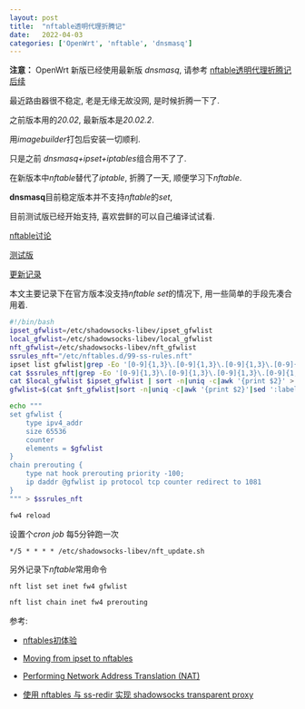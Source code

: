 ```yaml
---
layout: post
title:  "nftable透明代理折腾记"
date:   2022-04-03
categories: ['OpenWrt', 'nftable', 'dnsmasq']
---
```

<div class="alert alert-warning">
  <strong>注意：</strong> OpenWrt 新版已经使用最新版 <em>dnsmasq</em>, 请参考
  <a href="{{ site.baseurl }}/openwrt/nftable/dnsmasq/2024/06/24/nftable2.html">nftable透明代理折腾记后续</a>
</div>


最近路由器很不稳定, 老是无缘无故没网, 是时候折腾一下了.

之前版本用的*20.02*, 最新版本是*20.02.2*.

用*imagebuilder*打包后安装一切顺利.

只是之前 *dnsmasq+ipset+iptables*组合用不了了.

在新版本中*nftable*替代了*iptable*, 折腾了一天, 顺便学习下*nftable*.

**dnsmasq**目前稳定版本并不支持*nftable*的*set*, 

目前测试版已经开始支持, 喜欢尝鲜的可以自己编译试试看.

[nftable讨论](https://www.mail-archive.com/dnsmasq-discuss@lists.thekelleys.org.uk/msg15278.html)

[测试版](https://thekelleys.org.uk/gitweb/?p=dnsmasq.git;a=commit;h=47aefca5e405b4b6627ef952fdc42e61b1baa770)

[更新记录](https://thekelleys.org.uk/dnsmasq/CHANGELOG)

本文主要记录下在官方版本没支持*nftable set*的情况下, 用一些简单的手段先凑合用着.

```bash
#!/bin/bash
ipset_gfwlist=/etc/shadowsocks-libev/ipset_gfwlist
local_gfwlist=/etc/shadowsocks-libev/local_gfwlist
nft_gfwlist=/etc/shadowsocks-libev/nft_gfwlist
ssrules_nft="/etc/nftables.d/99-ss-rules.nft"
ipset list gfwlist|grep -Eo '[0-9]{1,3}\.[0-9]{1,3}\.[0-9]{1,3}\.[0-9]{1,3}' > $ipset_gfwlist
cat $ssrules_nft|grep -Eo '[0-9]{1,3}\.[0-9]{1,3}\.[0-9]{1,3}\.[0-9]{1,3}' > $local_gfwlist
cat $local_gfwlist $ipset_gfwlist | sort -n|uniq -c|awk '{print $2}' > $nft_gfwlist
gfwlist=$(cat $nft_gfwlist|sort -n|uniq -c|awk '{print $2}'|sed ':label;N;s/\n/, /;b label'|sed 's/$/& }/g'|sed 's/^/{ &/g')

echo """
set gfwlist {
    type ipv4_addr
    size 65536
    counter
    elements = $gfwlist
}
chain prerouting {
    type nat hook prerouting priority -100;
    ip daddr @gfwlist ip protocol tcp counter redirect to 1081
}
""" > $ssrules_nft

fw4 reload
```

设置个*cron job* 每5分钟跑一次
```
*/5 * * * * /etc/shadowsocks-libev/nft_update.sh
```

另外记录下*nftable*常用命令

```bash
nft list set inet fw4 gfwlist

nft list chain inet fw4 prerouting
```

参考:
- [nftables初体验](https://owent.net/2020/2002.html)

- [Moving from ipset to nftables](https://wiki.nftables.org/wiki-nftables/index.php/Moving_from_ipset_to_nftables)

- [Performing Network Address Translation (NAT)](https://wiki.nftables.org/wiki-nftables/index.php/Performing_Network_Address_Translation_(NAT))

- [使用 nftables 与 ss-redir 实现 shadowsocks transparent proxy](http://huntxu.github.io/2015-01-20-shadowsocks-transparent-proxy-with-nft.html)
